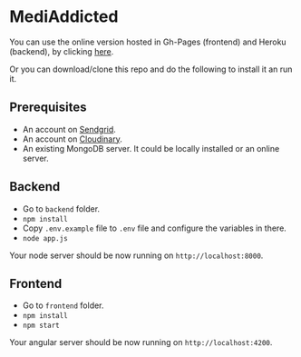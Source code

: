 # MediAddicted

You can use the online version hosted in Gh-Pages (frontend) and Heroku (backend), by clicking [here](https://yisus82.github.io/hackabos-final-project).

Or you can download/clone this repo and do the following to install it an run it.

## Prerequisites

- An account on [Sendgrid](https://sendgrid.com).
- An account on [Cloudinary](https://cloudinary.com).
- An existing MongoDB server. It could be locally installed or an online server.

## Backend

- Go to `backend` folder.
- `npm install`
- Copy `.env.example` file to `.env` file and configure the variables in there.
- `node app.js`

Your node server should be now running on `http://localhost:8000`.

## Frontend

- Go to `frontend` folder.
- `npm install`
- `npm start`

Your angular server should be now running on `http://localhost:4200`.

